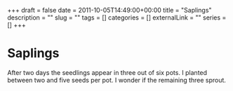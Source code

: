 +++ 
draft = false
date = 2011-10-05T14:49:00+00:00
title = "Saplings"
description = ""
slug = "" 
tags = []
categories = []
externalLink = ""
series = []
+++

# Saplings

After two days the seedlings appear in three out of six pots. I planted
between two and five seeds per pot. I wonder if the remaining three
sprout.
